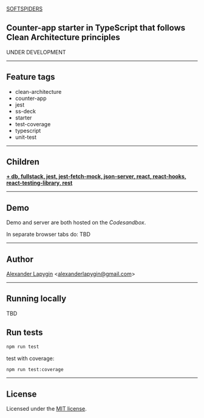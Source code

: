 [SOFTSPIDERS](https://github.com/softspiders/softspiders)

## Counter-app starter in TypeScript that follows Clean Architecture principles

UNDER DEVELOPMENT

---

## Feature tags
- clean-architecture
- counter-app
- jest
- ss-deck
- starter
- test-coverage
- typescript
- unit-test

---

## Children
[**+ db, fullstack, jest, jest-fetch-mock, json-server, react, react-hooks, react-testing-library, rest**](https://github.com/softspiders/cleanarchitecture-react-fullstack-starter)

---
## Demo
Demo and server are both hosted on the *Codesandbox*.

In separate browser tabs do:
TBD

---
## Author

[Alexander Lapygin](https://github.com/AlexanderLapygin) <<alexanderlapygin@gmail.com>>

---

## Running locally

TBD

## Run tests

```sh
npm run test
```

test with coverage:
```sh
npm run test:coverage
```

---

## License

Licensed under the [MIT license](./LICENSE).
